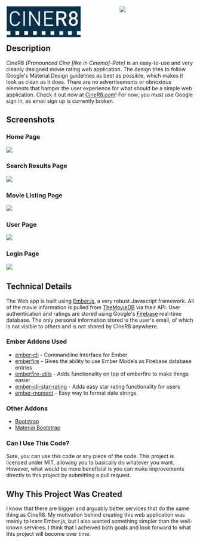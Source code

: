 <img src="https://github.com/JaxonWright/CineR8/blob/master/public/images/logoMain.png?raw=true" width="200px" align="left"/><img src="https://www.themoviedb.org/assets/static_cache/bb45549239e25f1770d5f76727bcd7c0/images/v4/logos/408x161-powered-by-rectangle-blue.png" width="200px" align="right"/>
<br/><br/><br/><br/>
Description
-----------
CineR8 *(Pronounced Cine [like in Cinema]-Rate)* is an easy-to-use and very cleanly designed movie rating web application. The design tries to follow Google's Material Design guidelines as best as possible, which makes it look as clean as it does. There are no advertisements or obnoxious elements that hamper the user experience for what should be a simple web application. Check it out now at [CineR8.com](https://ciner8.com)! For now, you must use Google sign in, as email sign up is currently broken.

Screenshots
----------
### Home Page
<img src="http://i.imgur.com/wQAyNnQ.jpg"/>

### Search Results Page
<img src="http://i.imgur.com/ThJ8PVW.png"/>

### Movie Listing Page
<img src="http://i.imgur.com/s7uyH3X.png"/>

### User Page
<img src="http://i.imgur.com/he1IsXT.png"/>

### Login Page
<img src="http://i.imgur.com/7FTCpHA.png"/>

Technical Details
-----------
The Web app is built using [Ember.js](https://www.emberjs.com/), a very robust Javascript framework. All of the movie information is pulled from [TheMovieDB](https://www.themoviedb.org/) via their API. User authentication and ratings are stored using Google's [Firebase](https://firebase.google.com) real-time database. The only personal information stored is the user's email, of which is not visible to others and is not shared by CineR8 anywhere.

### Ember Addons Used
* [ember-cli](https://ember-cli.com/) - Commandline Interface for Ember
* [emberfire](https://www.npmjs.com/package/emberfire) - Gives the ability to use Ember Models as Firebase database entries
* [emberfire-utils](https://www.npmjs.com/package/emberfire-utils) - Adds functionality on top of emberfire to make things easier
* [ember-cli-star-rating](https://www.npmjs.com/package/ember-cli-star-rating) - Adds easy star rating functionality for users
* [ember-moment](https://www.npmjs.com/package/ember-moment) - Easy way to format date strings

### Other Addons
* [Bootstrap](http://getbootstrap.com/)
* [Material Bootstrap](http://fezvrasta.github.io/bootstrap-material-design/)

### Can I Use This Code?
Sure, you can use this code or any piece of the code. This project is licensed under MIT, allowing you to basically do whatever you want. However, what would be more beneficial is you can make improvements directly to this project by submitting a pull request.

Why This Project Was Created
-----------
I know that there are bigger and arguably better services that do the same thing as CineR8. My motivation behind creating this web application was mainly to learn Ember.js, but I also wanted something simpler than the well-known services. I think that I acheived both goals and look forward to what this project will become over time.
